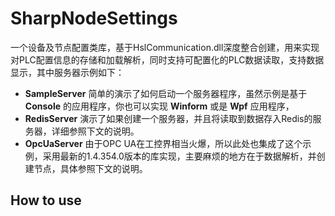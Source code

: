 # SharpNodeSettings
一个设备及节点配置类库，基于HslCommunication.dll深度整合创建，用来实现对PLC配置信息的存储和加载解析，同时支持可配置化的PLC数据读取，支持数据显示，其中服务器示例如下：
* **SampleServer** 简单的演示了如何启动一个服务器程序，虽然示例是基于 **Console** 的应用程序，你也可以实现 **Winform** 或是 **Wpf** 应用程序，
* **RedisServer** 演示了如果创建一个服务器，并且将读取到数据存入Redis的服务器，详细参照下文的说明。
* **OpcUaServer** 由于OPC UA在工控界相当火爆，所以此处也集成了这个示例，采用最新的1.4.354.0版本的库实现，主要麻烦的地方在于数据解析，并创建节点，具体参照下文的说明。

## How to use
